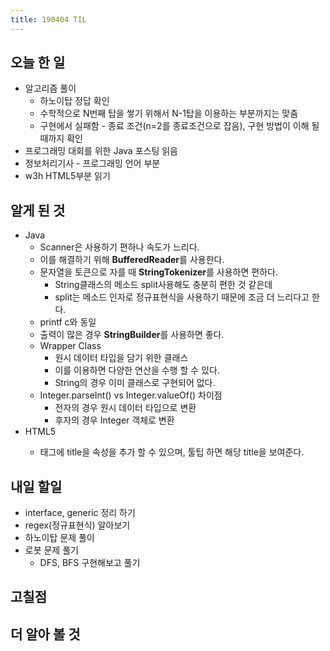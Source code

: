 ```yaml
---
title: 190404 TIL
---
```

## 오늘 한 일

- 알고리즘 풀이
    - 하노이탑 정답 확인
    - 수학적으로 N번째 탑을 쌓기 위해서 N-1탑을 이용하는 부분까지는 맞춤
    - 구현에서 실패함 - 종료 조건(n=2를 종료조건으로 잡음), 구현 방법이 이해 될 때까지 확인
- 프로그래밍 대회를 위한 Java 포스팅 읽음
- 정보처리기사 - 프로그래밍 언어 부분
- w3h HTML5부분 읽기

## 알게 된 것

- Java 
    - Scanner은 사용하기 편하나 속도가 느리다.
    - 이를 해결하기 위해 **BufferedReader**를 사용한다.
    - 문자열을 토큰으로 자를 때 **StringTokenizer**를 사용하면 편하다.
        - String클래스의 메소드 split사용해도 충분히 편한 것 같은데
        - split는 메소드 인자로 정규표현식을 사용하기 때문에 조금 더 느리다고 한다.
    - printf c와 동일
    - 출력이 많은 경우 **StringBuilder**를 사용하면 좋다.
    - Wrapper Class
        - 원시 데이터 타입을 담기 위한 클래스
        - 이를 이용하면 다양한 연산을 수행 할 수 있다.
        - String의 경우 이미 클래스로 구현되어 없다.
    - Integer.parseInt() vs Integer.valueOf() 차이점
        - 전자의 경우 원시 데이터 타입으로 변환
        - 후자의 경우 Integer 객체로 변환
- HTML5
    - <p> 태그에 title을 속성을 추가 할 수 있으며, 툴팁 하면 해당 title을 보여준다.

## 내일 할일

- interface, generic 정리 하기
- regex(정규표현식) 알아보기
- 하노이탑 문제 풀이
- 로봇 문제 풀기
    - DFS, BFS 구현해보고 풀기

## 고칠점

## 더 알아 볼 것